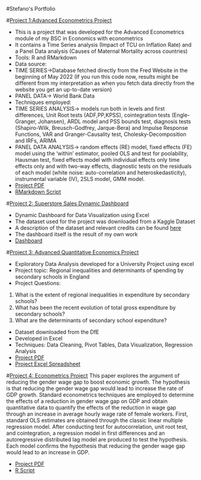 #Stefano's Portfolio

#[Project 1:Advanced Econometrics Project](https://github.com/SalvoLDN/Advanced-Econometrics-Project.git)
* This is a project that was developed for the Advanced Econometrics module of my BSC in Economics with econometrics 
* It contains a Time Series analysis (Impact of TCU on Inflation Rate) and a Panel Data analysis (Causes of Maternal Mortality across countries)
* Tools: R and RMarkdown
* Data source: 
* TIME SERIES->Database fetched directly from the Fred Website in the beginning of May 2022 (If you run this code now, results might be different from my interpretation as when you fetch data directly from the website you get an up-to-date version) 
* PANEL DATA-> World Bank Data
* Techniques employed: 
* TIME SERIES ANALYSIS-> models run both in levels and first differences, Unit Root tests (ADF,PP,KPSS), cointegration tests (Engle-Granger, Johansen), ARDL model and PSS bounds test, diagnosis tests (Shapiro-Wilk, Breusch-Godfrey, Jarque-Bera) and Impulse Response Functions, VAR and Granger-Causality test, Cholesky-Decomposition and IRFs, ARIMA
* PANEL DATA ANALYSIS-> random effects (RE) model, fixed effects (FE) model using the ‘within’ estimator, pooled OLS and test for poolability, Hausman test, fixed effects model with individual effects only time effects only and with two-way effects, diagnostic tests on the residuals of each model (white noise: auto-correlation and heteroskedasticity), instrumental variable (IV), 2SLS model, GMM model. 
* [Project PDF](https://github.com/SalvoLDN/Advanced-Econometrics-Project/blob/main/AdvancedEconometrics_Project_33636339.pdf)
* [RMarkdown Script](https://github.com/SalvoLDN/Advanced-Econometrics-Project/blob/main/Advanced_Econometrics_Project_Final_Script.Rmd)

#[Project 2: Superstore Sales Dynamic Dashboard](https://github.com/SalvoLDN/Superstore-Sales-Dashboard)
* Dynamic Dashboard for Data Visualization using Excel
* The dataset used for the project was downloaded from a Kaggle Dataset 
* A description of the dataset and relevant credits can be found [here](https://www.kaggle.com/datasets/rohitsahoo/sales-forecasting)
* The dashboard itself is the result of my own work
* [Dashboard](https://github.com/SalvoLDN/Superstore-Sales-Dashboard/blob/main/Superstore%20Sales%20Dashboard.xlsx)

#[Project 3: Advanced Quantitative Economics Project](https://github.com/SalvoLDN/Advanced-Quantitative-Economics-Project)
* Exploratory Data Analysis developed for a University Project using excel
* Project topic: Regional inequalities and determinants of spending by secondary schools in England
* Project Questions: 
1. What is the extent of regional inequalities in expenditure by secondary schools?
2. What has been the recent evolution of total gross expenditure by secondary schools?
3. What are the determinants of secondary school expenditure?
* Dataset downloaded from the DfE
* Developed in Excel
* Techniques: Data Cleaning, Pivot Tables, Data Visualization, Regression Analysis
* [Project PDF](https://github.com/SalvoLDN/Advanced-Quantitative-Economics-Project/blob/main/Project%2001.pdf)
* [Project Excel Spreadsheet](https://github.com/SalvoLDN/Advanced-Quantitative-Economics-Project/blob/main/Project%2001.xlsx)

#[Project 4: Econometrics Project](https://github.com/SalvoLDN/Econometrics-Project)
This paper explores the argument of reducing the gender wage gap to boost economic growth. The hypothesis is that reducing the gender wage gap would lead to increase the rate of GDP growth. Standard econometrics techniques are employed to determine the effects of a reduction in gender wage gap on GDP and obtain quantitative data to quantify the effects of the reduction in wage gap through an increase in average hourly wage rate of female workers. First, standard OLS estimates are obtained through the classic linear multiple regression model. After conducting test for autocorrelation, unit root test, and cointegration, a regression model in first differences and an autoregressive distributed lag model are produced to test the hypothesis. Each model confirms the hypothesis that reducing the gender wage gap would lead to an increase in GDP.
* [Project PDF](https://github.com/SalvoLDN/Econometrics-Project/blob/main/Econometrics%20Assignment%20Gender%20Wage%20Gap.pdf)
* [R Script](https://github.com/SalvoLDN/Econometrics-Project/blob/main/Econometric%20Assignment%20Version%202.R)
